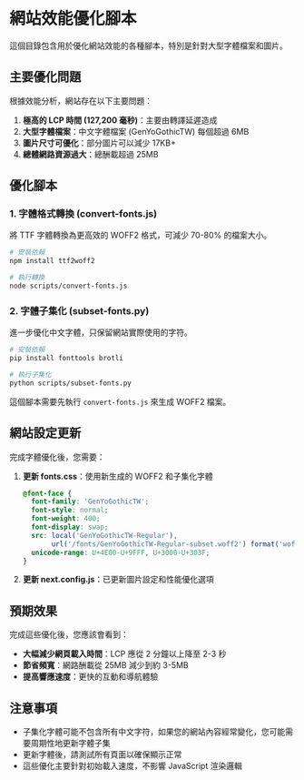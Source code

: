 # 網站效能優化腳本

這個目錄包含用於優化網站效能的各種腳本，特別是針對大型字體檔案和圖片。

## 主要優化問題

根據效能分析，網站存在以下主要問題：

1. **極高的 LCP 時間 (127,200 毫秒)**：主要由轉譯延遲造成
2. **大型字體檔案**：中文字體檔案 (GenYoGothicTW) 每個超過 6MB
3. **圖片尺寸可優化**：部分圖片可以減少 17KB+
4. **總體網路資源過大**：總酬載超過 25MB

## 優化腳本

### 1. 字體格式轉換 (convert-fonts.js)

將 TTF 字體轉換為更高效的 WOFF2 格式，可減少 70-80% 的檔案大小。

```bash
# 安裝依賴
npm install ttf2woff2

# 執行轉換
node scripts/convert-fonts.js
```

### 2. 字體子集化 (subset-fonts.py)

進一步優化中文字體，只保留網站實際使用的字符。

```bash
# 安裝依賴
pip install fonttools brotli

# 執行子集化
python scripts/subset-fonts.py
```

這個腳本需要先執行 `convert-fonts.js` 來生成 WOFF2 檔案。

## 網站設定更新

完成字體優化後，您需要：

1. **更新 fonts.css**：使用新生成的 WOFF2 和子集化字體
   ```css
   @font-face {
     font-family: 'GenYoGothicTW';
     font-style: normal;
     font-weight: 400;
     font-display: swap;
     src: local('GenYoGothicTW-Regular'), 
          url('/fonts/GenYoGothicTW-Regular-subset.woff2') format('woff2');
     unicode-range: U+4E00-U+9FFF, U+3000-U+303F;
   }
   ```

2. **更新 next.config.js**：已更新圖片設定和性能優化選項

## 預期效果

完成這些優化後，您應該會看到：

- **大幅減少網頁載入時間**：LCP 應從 2 分鐘以上降至 2-3 秒
- **節省頻寬**：網路酬載從 25MB 減少到約 3-5MB
- **提高響應速度**：更快的互動和導航體驗

## 注意事項

- 子集化字體可能不包含所有中文字符，如果您的網站內容經常變化，您可能需要周期性地更新字體子集
- 更新字體後，請測試所有頁面以確保顯示正常
- 這些優化主要針對初始載入速度，不影響 JavaScript 渲染邏輯 